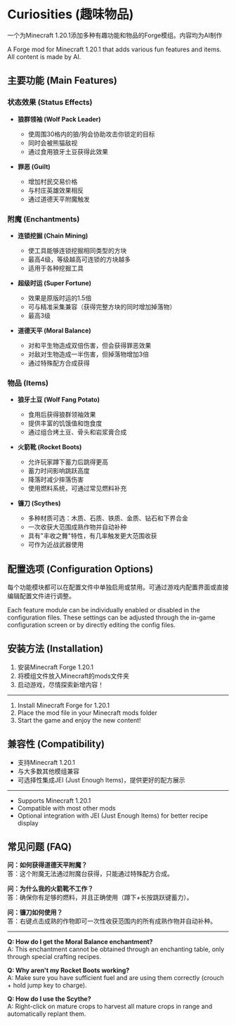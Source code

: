 # Curiosities (趣味物品)

一个为Minecraft 1.20.1添加多种有趣功能和物品的Forge模组。内容均为AI制作

A Forge mod for Minecraft 1.20.1 that adds various fun features and items. All content is made by AI.

## 主要功能 (Main Features)

### 状态效果 (Status Effects)

- **狼群领袖 (Wolf Pack Leader)**
  - 使周围30格内的狼/狗会协助攻击你锁定的目标
  - 同时会被熊猫敌视
  - 通过食用狼牙土豆获得此效果

- **罪恶 (Guilt)**
  - 增加村民交易价格
  - 与村庄英雄效果相反
  - 通过道德天平附魔触发

### 附魔 (Enchantments)

- **连锁挖掘 (Chain Mining)**
  - 使工具能够连锁挖掘相同类型的方块
  - 最高4级，等级越高可连锁的方块越多
  - 适用于各种挖掘工具

- **超级时运 (Super Fortune)**
  - 效果是原版时运的1.5倍
  - 可与精准采集兼容（获得完整方块的同时增加掉落物）
  - 最高3级

- **道德天平 (Moral Balance)**
  - 对和平生物造成双倍伤害，但会获得罪恶效果
  - 对敌对生物造成一半伤害，但掉落物增加3倍
  - 通过特殊配方合成获得

### 物品 (Items)

- **狼牙土豆 (Wolf Fang Potato)**
  - 食用后获得狼群领袖效果
  - 提供丰富的饥饿值和饱食度
  - 通过组合烤土豆、骨头和岩浆膏合成

- **火箭靴 (Rocket Boots)**
  - 允许玩家蹲下蓄力后跳得更高
  - 蓄力时间影响跳跃高度
  - 降落时减少摔落伤害
  - 使用燃料系统，可通过常见燃料补充

- **镰刀 (Scythes)**
  - 多种材质可选：木质、石质、铁质、金质、钻石和下界合金
  - 一次收获大范围成熟作物并自动补种
  - 具有"丰收之舞"特性，有几率触发更大范围收获
  - 可作为近战武器使用

## 配置选项 (Configuration Options)

每个功能模块都可以在配置文件中单独启用或禁用。可通过游戏内配置界面或直接编辑配置文件进行调整。

Each feature module can be individually enabled or disabled in the configuration files. These settings can be adjusted through the in-game configuration screen or by directly editing the config files.

## 安装方法 (Installation)

1. 安装Minecraft Forge 1.20.1
2. 将模组文件放入Minecraft的mods文件夹
3. 启动游戏，尽情探索新增内容！

---

1. Install Minecraft Forge for 1.20.1
2. Place the mod file in your Minecraft mods folder
3. Start the game and enjoy the new content!

## 兼容性 (Compatibility)

- 支持Minecraft 1.20.1
- 与大多数其他模组兼容
- 可选择性集成JEI (Just Enough Items)，提供更好的配方展示

---

- Supports Minecraft 1.20.1
- Compatible with most other mods
- Optional integration with JEI (Just Enough Items) for better recipe display

## 常见问题 (FAQ)

**问：如何获得道德天平附魔？**  
答：这个附魔无法通过附魔台获得，只能通过特殊配方合成。

**问：为什么我的火箭靴不工作？**  
答：确保你有足够的燃料，并且正确使用（蹲下+长按跳跃键蓄力）。

**问：镰刀如何使用？**  
答：右键点击成熟的作物即可一次性收获范围内的所有成熟作物并自动补种。

---

**Q: How do I get the Moral Balance enchantment?**  
A: This enchantment cannot be obtained through an enchanting table, only through special crafting recipes.

**Q: Why aren't my Rocket Boots working?**  
A: Make sure you have sufficient fuel and are using them correctly (crouch + hold jump key to charge).

**Q: How do I use the Scythe?**  
A: Right-click on mature crops to harvest all mature crops in range and automatically replant them. 